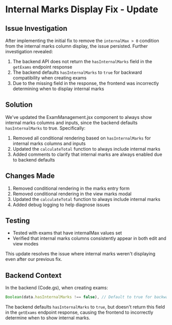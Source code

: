 # Internal Marks Display Fix - Update

## Issue Investigation
After implementing the initial fix to remove the `internalMax > 0` condition from the internal marks column display, the issue persisted. Further investigation revealed:

1. The backend API does not return the `hasInternalMarks` field in the `getExams` endpoint response
2. The backend defaults `hasInternalMarks` to `true` for backward compatibility when creating exams
3. Due to the missing field in the response, the frontend was incorrectly determining when to display internal marks

## Solution
We've updated the ExamManagement.jsx component to always show internal marks columns and inputs, since the backend defaults `hasInternalMarks` to true. Specifically:

1. Removed all conditional rendering based on `hasInternalMarks` for internal marks columns and inputs
2. Updated the `calculateTotal` function to always include internal marks
3. Added comments to clarify that internal marks are always enabled due to backend defaults

## Changes Made
1. Removed conditional rendering in the marks entry form
2. Removed conditional rendering in the view marks modal
3. Updated the `calculateTotal` function to always include internal marks
4. Added debug logging to help diagnose issues

## Testing
- Tested with exams that have internalMax values set
- Verified that internal marks columns consistently appear in both edit and view modes

This update resolves the issue where internal marks weren't displaying even after our previous fix.

## Backend Context
In the backend (Code.gs), when creating exams:
```javascript
Boolean(data.hasInternalMarks !== false), // Default to true for backwards compatibility
```

The backend defaults `hasInternalMarks` to `true`, but doesn't return this field in the `getExams` endpoint response, causing the frontend to incorrectly determine when to show internal marks.